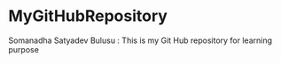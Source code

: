# MyGitHubRepository
Somanadha Satyadev Bulusu : This is my Git Hub repository for learning purpose
